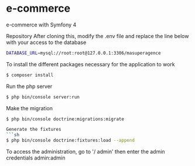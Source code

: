 # e-commerce

e-commerce with Symfony 4

Repository After cloning this, modify the .env file and replace the line below with your access to the database

```sh
DATABASE_URL=mysql://root:root@127.0.0.1:3306/masuperagence
```

To install the different packages necessary for the application to work
```sh
$ composer install
```

Run the php server
```sh
$ php bin/console server:run
```

Make the migration
```sh
$ php bin/console doctrine:migrations:migrate

Generate the fixtures
```sh
$ php bin/console doctrine:fixtures:load --append
```

To access the administration, go to '/ admin' then enter the admin credentials admin:admin

